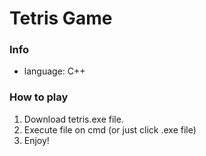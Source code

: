 # Tetris Game
### Info
- language: C++
### How to play
1. Download tetris.exe file.
2. Execute file on cmd (or just click .exe file)
3. Enjoy!